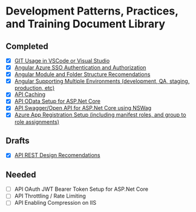 # Development Patterns, Practices, and Training Document Library

## Completed

- [x] [GIT Usage in VSCode or Visual Studio](https://github.com/PaulGilchrist/documents/blob/master/articles/git-usage-in-vscode-or-visual-studio.md)
- [x] [Angular Azure SSO Authentication and Authorization](https://github.com/PaulGilchrist/documents/blob/master/articles/angular-azure-sso-authentication-and-authorization.md)
- [x] [Angular Module and Folder Structure Recomendations](https://github.com/PaulGilchrist/documents/blob/master/articles/angular-module-and-folder-structure-recomendations.md)
- [x] [Angular Supporting Multiple Environments (development, QA, staging, production, etc)](https://github.com/PaulGilchrist/documents/blob/master/articles/angular-supporting-multiple-environments.md)
- [x] [API Caching](https://github.com/PaulGilchrist/documents/blob/master/articles/api-caching.md)
- [x] [API OData Setup for ASP.Net Core](https://github.com/PaulGilchrist/documents/blob/master/articles/api-odata-setup-for-dot-net-core.md)
- [x] [API Swagger/Open API for ASP.Net Core using NSWag](https://github.com/PaulGilchrist/documents/blob/master/articles/api-swagger-openapi-for-aspnet-core-using-nswag.md)
- [x] [Azure App Registration Setup (including manifest roles, and group to role assignments)](https://github.com/PaulGilchrist/documents/blob/master/articles/azure-app-registration-setup.md)

## Drafts

- [x] [API REST Design Recomendations](https://github.com/PaulGilchrist/documents/blob/master/articles/api-rest-design-recommendations.md)

## Needed


- [ ] API OAuth JWT Bearer Token Setup for ASP.Net Core
- [ ] API Throttling / Rate Limiting
- [ ] API Enabling Compression on IIS
